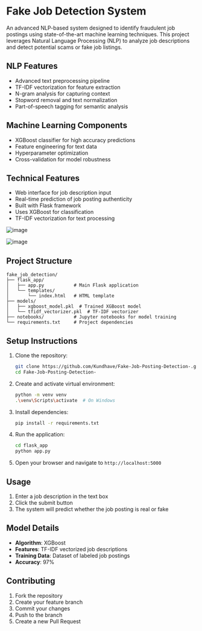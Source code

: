 # Fake Job Detection System

An advanced NLP-based system designed to identify fraudulent job postings using state-of-the-art machine learning techniques. This project leverages Natural Language Processing (NLP) to analyze job descriptions and detect potential scams or fake job listings.

## NLP Features

- Advanced text preprocessing pipeline
- TF-IDF vectorization for feature extraction
- N-gram analysis for capturing context
- Stopword removal and text normalization
- Part-of-speech tagging for semantic analysis

## Machine Learning Components

- XGBoost classifier for high accuracy predictions
- Feature engineering for text data
- Hyperparameter optimization
- Cross-validation for model robustness

## Technical Features

- Web interface for job description input
- Real-time prediction of job posting authenticity
- Built with Flask framework
- Uses XGBoost for classification
- TF-IDF vectorization for text processing

![image](https://github.com/user-attachments/assets/5e4f3833-d274-4e10-9346-263c587c48bd)

![image](https://github.com/user-attachments/assets/5b5f9c61-5e34-4a93-a086-fb399e79d9dd)


## Project Structure

```
fake_job_detection/
├── flask_app/
│   ├── app.py           # Main Flask application
│   └── templates/
│       └── index.html   # HTML template
├── models/
│   ├── xgboost_model.pkl  # Trained XGBoost model
│   └── tfidf_vectorizer.pkl  # TF-IDF vectorizer
├── notebooks/           # Jupyter notebooks for model training
└── requirements.txt     # Project dependencies
```

## Setup Instructions

1. Clone the repository:
   ```bash
   git clone https://github.com/Kundhave/Fake-Job-Posting-Detection-.git
   cd Fake-Job-Posting-Detection-
   ```

2. Create and activate virtual environment:
   ```bash
   python -m venv venv
   .\venv\Scripts\activate  # On Windows
   ```

3. Install dependencies:
   ```bash
   pip install -r requirements.txt
   ```

4. Run the application:
   ```bash
   cd flask_app
   python app.py
   ```

5. Open your browser and navigate to `http://localhost:5000`

## Usage

1. Enter a job description in the text box
2. Click the submit button
3. The system will predict whether the job posting is real or fake

## Model Details

- **Algorithm**: XGBoost
- **Features**: TF-IDF vectorized job descriptions
- **Training Data**: Dataset of labeled job postings
- **Accuracy**: 97% 

## Contributing

1. Fork the repository
2. Create your feature branch
3. Commit your changes
4. Push to the branch
5. Create a new Pull Request

